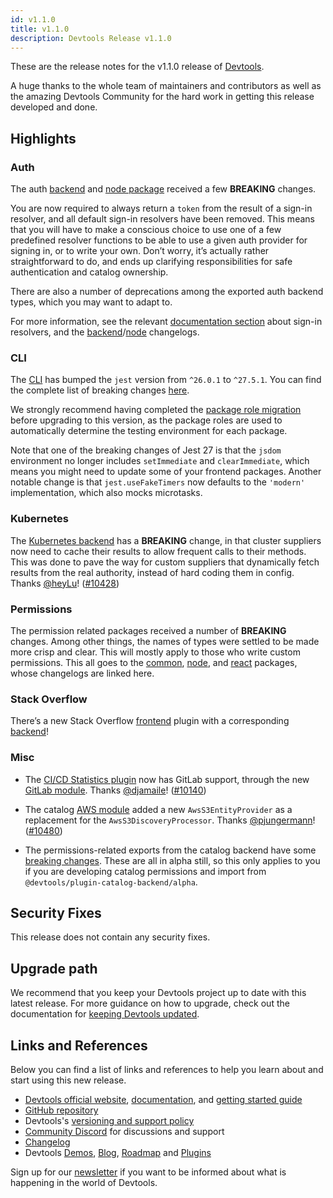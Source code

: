 ```yaml
---
id: v1.1.0
title: v1.1.0
description: Devtools Release v1.1.0
---
```


These are the release notes for the v1.1.0 release of [Devtools](https://devtools.khulnasoft.com/).

A huge thanks to the whole team of maintainers and contributors as well as the amazing Devtools Community for the hard work in getting this release developed and done.

## Highlights

### Auth

The auth [backend](https://github.com/khulnasoft/devtools/tree/master/plugins/auth-backend) and [node package](https://github.com/khulnasoft/devtools/tree/master/plugins/auth-node) received a few **BREAKING** changes.

You are now required to always return a `token` from the result of a sign-in resolver, and all default sign-in resolvers have been removed. This means that you will have to make a conscious choice to use one of a few predefined resolver functions to be able to use a given auth provider for signing in, or to write your own. Don’t worry, it’s actually rather straightforward to do, and ends up clarifying responsibilities for safe authentication and catalog ownership.

There are also a number of deprecations among the exported auth backend types, which you may want to adapt to.

For more information, see the relevant [documentation section](https://devtools.khulnasoft.com/docs/auth/identity-resolver) about sign-in resolvers, and the [backend](https://github.com/khulnasoft/devtools/blob/master/plugins/auth-backend/CHANGELOG.md#0130)/[node](https://github.com/khulnasoft/devtools/blob/master/plugins/auth-node/CHANGELOG.md#020) changelogs.

### CLI

The [CLI](https://github.com/khulnasoft/devtools/tree/master/packages/cli) has bumped the `jest` version from `^26.0.1` to `^27.5.1`. You can find the complete list of breaking changes [here](https://github.com/facebook/jest/releases/tag/v27.0.0).

We strongly recommend having completed the [package role migration](https://devtools.khulnasoft.com/docs/tutorials/package-role-migration) before upgrading to this version, as the package roles are used to automatically determine the testing environment for each package.

Note that one of the breaking changes of Jest 27 is that the `jsdom` environment no longer includes `setImmediate` and `clearImmediate`, which means you might need to update some of your frontend packages. Another notable change is that `jest.useFakeTimers` now defaults to the `'modern'` implementation, which also mocks microtasks.

### Kubernetes

The [Kubernetes backend](https://github.com/khulnasoft/devtools/tree/master/plugins/kubernetes-backend) has a **BREAKING** change, in that cluster suppliers now need to cache their results to allow frequent calls to their methods. This was done to pave the way for custom suppliers that dynamically fetch results from the real authority, instead of hard coding them in config. Thanks [@heyLu](https://github.com/heyLu)! ([#10428](https://github.com/khulnasoft/devtools/pull/10428))

### Permissions

The permission related packages received a number of **BREAKING** changes. Among other things, the names of types were settled to be made more crisp and clear. This will mostly apply to those who write custom permissions. This all goes to the [common](https://github.com/khulnasoft/devtools/blob/master/plugins/permission-common/CHANGELOG.md#060), [node](https://github.com/khulnasoft/devtools/blob/master/plugins/permission-node/CHANGELOG.md#060), and [react](https://github.com/khulnasoft/devtools/blob/master/plugins/permission-react/CHANGELOG.md#040) packages, whose changelogs are linked here.

### Stack Overflow

There’s a new Stack Overflow [frontend](https://github.com/khulnasoft/devtools/tree/v1.1.0/plugins/stack-overflow) plugin with a corresponding [backend](https://github.com/khulnasoft/devtools/tree/v1.1.0/plugins/stack-overflow-backend)!

### Misc

- The [CI/CD Statistics plugin](https://github.com/khulnasoft/devtools/tree/v1.1.0/plugins/cicd-statistics) now has GitLab support, through the new [GitLab module](https://github.com/khulnasoft/devtools/tree/v1.1.0/plugins/cicd-statistics-module-gitlab). Thanks [@djamaile](https://github.com/djamaile)! ([#10140](https://github.com/khulnasoft/devtools/pull/10140))

- The catalog [AWS module](https://github.com/khulnasoft/devtools/tree/master/plugins/catalog-backend-module-aws) added a new `AwsS3EntityProvider` as a replacement for the `AwsS3DiscoveryProcessor`. Thanks [@pjungermann](https://github.com/pjungermann)! ([#10480](https://github.com/khulnasoft/devtools/pull/10480))

- The permissions-related exports from the catalog backend have some [breaking changes](https://github.com/khulnasoft/devtools/blob/master/plugins/catalog-backend/CHANGELOG.md#110). These are all in alpha still, so this only applies to you if you are developing catalog permissions and import from `@devtools/plugin-catalog-backend/alpha`.

## Security Fixes

This release does not contain any security fixes.

## Upgrade path

We recommend that you keep your Devtools project up to date with this latest release. For more guidance on how to upgrade, check out the documentation for [keeping Devtools updated](https://devtools.khulnasoft.com/docs/getting-started/keeping-devtools-updated).

## Links and References

Below you can find a list of links and references to help you learn about and start using this new release.

- [Devtools official website](https://devtools.khulnasoft.com/), [documentation](https://devtools.khulnasoft.com/docs/), and [getting started guide](https://devtools.khulnasoft.com/docs/getting-started/)
- [GitHub repository](https://github.com/khulnasoft/devtools)
- Devtools's [versioning and support policy](https://devtools.khulnasoft.com/docs/overview/versioning-policy)
- [Community Discord](https://discord.gg/devtools-687207715902193673) for discussions and support
- [Changelog](https://github.com/khulnasoft/devtools/tree/master/docs/releases/v1.1.0-changelog.md)
- Devtools [Demos](https://devtools.khulnasoft.com/demos), [Blog](https://devtools.khulnasoft.com/blog), [Roadmap](https://devtools.khulnasoft.com/docs/overview/roadmap) and [Plugins](https://devtools.khulnasoft.com/plugins)

Sign up for our [newsletter](https://mailchi.mp/spotify/devtools-community) if you want to be informed about what is happening in the world of Devtools.
